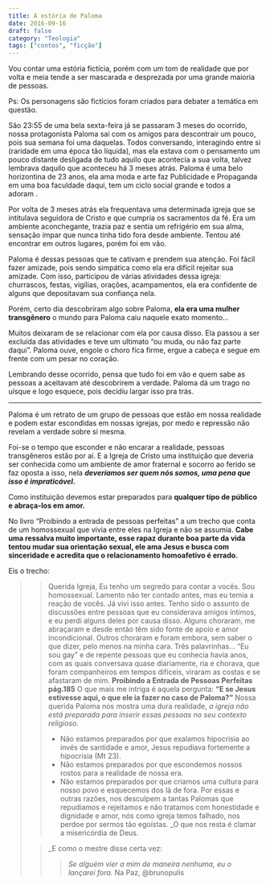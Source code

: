 ```yaml
---
title: A estória de Paloma
date: 2016-09-16
draft: false
category: "Teologia"
tags: ["contos", "ficção"]
---
```

Vou contar uma estória fictícia, porém com um tom de realidade que por volta e meia tende a ser mascarada e desprezada por uma grande maioria de pessoas.

Ps: Os personagens são fictícios foram criados para debater a temática em questão.

São 23:55 de uma bela sexta-feira já se passaram 3 meses do ocorrido, nossa protagonista Paloma sai com os amigos para descontrair um pouco, pois sua semana foi uma daquelas. Todos conversando, interagindo entre si (raridade em uma época tão líquida), mas ela estava com o pensamento um pouco distante desligada de tudo aquilo que acontecia a sua volta, talvez lembrava daquilo que aconteceu há 3 meses atrás. Paloma é uma belo horizontina de 23 anos, ela ama moda e arte faz Publicidade e Propaganda em uma boa faculdade daqui, tem um ciclo social grande e todos a adoram .

Por volta de 3 meses atrás ela frequentava uma determinada igreja que se intitulava seguidora de Cristo e que cumpria os sacramentos da fé. Era um ambiente aconchegante, trazia paz e sentia um refrigério em sua alma, sensação ímpar que nunca tinha tido fora desde ambiente. Tentou até encontrar em outros lugares, porém foi em vão.

Paloma é dessas pessoas que te cativam e prendem sua atenção. Foi fácil fazer amizade, pois sendo simpática como ela era difícil rejeitar sua amizade. Com isso, participou de várias atividades dessa igreja: churrascos, festas, vigílias, orações, acampamentos, ela era confidente de alguns que depositavam sua confiança nela.

Porém, certo dia descobriram algo sobre Paloma, **ela era uma mulher transgênero** o mundo para Paloma caiu naquele exato momento…

Muitos deixaram de se relacionar com ela por causa disso. Ela passou a ser excluída das atividades e teve um ultimato “ou muda, ou não faz parte daqui”. Paloma ouve, engole o choro fica firme, ergue a cabeça e segue em frente com um pesar no coração.

Lembrando desse ocorrido, pensa que tudo foi em vão e quem sabe as pessoas a aceitavam até descobrirem a verdade. Paloma dá um trago no uísque e logo esquece, pois decidiu largar isso pra trás.

* * *

Paloma é um retrato de um grupo de pessoas que estão em nossa realidade e podem estar escondidas em nossas igrejas, por medo e repressão não revelam a verdade sobre si mesma.

Foi-se o tempo que esconder e não encarar a realidade, pessoas transgêneros estão por aí. E a Igreja de Cristo uma instituição que deveria ser conhecida como um ambiente de amor fraternal e socorro ao ferido se faz oposta a isso, nela **_deveríamos ser quem nós somos, uma pena que isso é impraticável._**

Como instituição devemos estar preparados para **qualquer tipo de público e abraça-los em amor.**

No livro “Proibindo a entrada de pessoas perfeitas” a um trecho que conta de um homossexual que vivia entre eles na Igreja e não se assumia. **Cabe uma ressalva muito importante, esse rapaz durante boa parte da vida tentou mudar sua orientação sexual, ele ama Jesus e busca com sinceridade e acredita que o relacionamento homoafetivo é errado.**

Eis o trecho:

> > Querida Igreja,
> > Eu tenho um segredo para contar a vocês. Sou homossexual. Lamento não ter contado antes, mas eu temia a reação de vocês. Já vivi isso antes. Tenho sido o assunto de discussões entre pessoas que eu considerava amigos íntimos, e eu perdi alguns deles por causa disso. Alguns choraram, me abraçaram e desde então têm sido fonte de apoio e amor incondicional. Outros choraram e foram embora, sem saber o que dizer, pelo menos na minha cara. Três palavrinhas… “Eu sou gay” e de repente pessoas que eu conhecia havia anos, com as quais conversava quase diariamente, ria e chorava, que foram companheiros em tempos difíceis, viraram as costas e se afastaram de mim.
> > **Proibindo a Entrada de Pessoas Perfeitas pág.185**
> > O que mais me intriga é aquela pergunta:
> > **“E se Jesus estivesse aqui, o que ele ia fazer no caso de Paloma?”**
> > Nossa querida Paloma nos mostra uma dura realidade, _a igreja não está preparada para inserir essas pessoas no seu contexto religioso._
> >
> > - Não estamos preparados por que exalamos hipocrisia ao invés de santidade e amor, Jesus repudiava fortemente a hipocrisia (Mt 23).
> > - Não estamos preparados por que escondemos nossos rostos para a realidade de nossa era.
> > - Não estamos preparados por que criamos uma cultura para nosso povo e esquecemos dos lá de fora.
> > Por essas e outras razões, nos desculpem a tantas Palomas que repudiamos e rejeitamos e não tratamos com honestidade e dignidade e amor, nós como igreja temos falhado, nos perdoe por sermos tão egoístas.
> > _O que nos resta é clamar a misericórdia de Deus.
>
> >_E como o mestre disse certa vez:
> > > _Se alguém vier a mim de maneira nenhuma, eu o lançarei fora._
> > Na Paz,
> > @brunopulis
